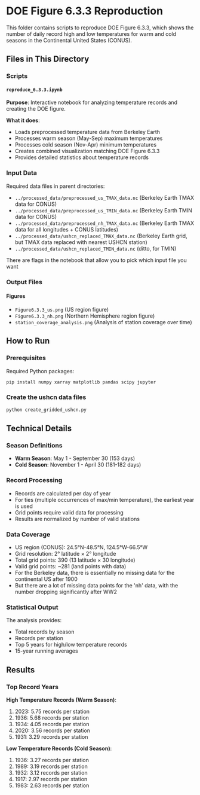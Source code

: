 # DOE Figure 6.3.3 Reproduction

This folder contains scripts to reproduce DOE Figure 6.3.3, which shows the number of daily record high and low temperatures for warm and cold seasons in the Continental United States (CONUS).

## Files in This Directory

### Scripts

#### `reproduce_6.3.3.ipynb`
**Purpose**: Interactive notebook for analyzing temperature records and creating the DOE figure.

**What it does**:
- Loads preprocessed temperature data from Berkeley Earth
- Processes warm season (May-Sep) maximum temperatures
- Processes cold season (Nov-Apr) minimum temperatures
- Creates combined visualization matching DOE Figure 6.3.3
- Provides detailed statistics about temperature records

### Input Data

Required data files in parent directories:
- `../processed_data/preprocessed_us_TMAX_data.nc` (Berkeley Earth TMAX data for CONUS)
- `../processed_data/preprocessed_us_TMIN_data.nc` (Berkeley Earth TMIN data for CONUS)
- `../processed_data/preprocessed_nh_TMAX_data.nc` (Berkeley Earth TMAX data for all longitudes + CONUS latitudes)
- `../processed_data/ushcn_replaced_TMAX_data.nc`  (Berkeley Earth grid, but TMAX data replaced with nearest USHCN station)
- `../processed_data/ushcn_replaced_TMIN_data.nc`  (ditto, for TMIN)

There are flags in the notebook that allow you to pick which input file you want

### Output Files

#### Figures
- `Figure6.3.3_us.png` (US region figure)
- `Figure6.3.3_nh.png` (Northern Hemisphere region figure)
- `station_coverage_analysis.png` (Analysis of station coverage over time)

## How to Run

### Prerequisites

Required Python packages:
```bash
pip install numpy xarray matplotlib pandas scipy jupyter
```

### Create the ushcn data files

```bash
python create_gridded_ushcn.py
```

## Technical Details

### Season Definitions
- **Warm Season**: May 1 - September 30 (153 days)
- **Cold Season**: November 1 - April 30 (181-182 days)

### Record Processing
- Records are calculated per day of year
- For ties (multiple occurrences of max/min temperature), the earliest year is used
- Grid points require valid data for processing
- Results are normalized by number of valid stations

### Data Coverage
- US region (CONUS): 24.5°N-48.5°N, 124.5°W-66.5°W
- Grid resolution: 2° latitude × 2° longitude
- Total grid points: 390 (13 latitude × 30 longitude)
- Valid grid points: ~281 (land points with data)
- For the Berkeley data, there is essentially no missing data for the continental US after 1900
- But there are a lot of missing data points for the 'nh' data, with the number dropping significantly after WW2

### Statistical Output
The analysis provides:
- Total records by season
- Records per station
- Top 5 years for high/low temperature records
- 15-year running averages

## Results

### Top Record Years
**High Temperature Records (Warm Season)**:
1. 2023: 5.75 records per station
2. 1936: 5.68 records per station
3. 1934: 4.05 records per station
4. 2020: 3.56 records per station
5. 1931: 3.29 records per station

**Low Temperature Records (Cold Season)**:
1. 1936: 3.27 records per station
2. 1989: 3.19 records per station
3. 1932: 3.12 records per station
4. 1917: 2.97 records per station
5. 1983: 2.63 records per station
